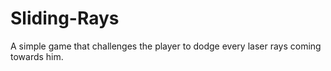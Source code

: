 # Sliding-Rays
A simple game that challenges the player to dodge every laser rays coming towards him.
